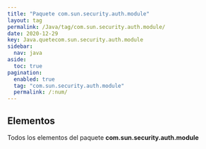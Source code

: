 ```yaml
---
title: "Paquete com.sun.security.auth.module"
layout: tag
permalink: /Java/tag/com.sun.security.auth.module/
date: 2020-12-29
key: Java.quetecom.sun.security.auth.module
sidebar: 
  nav: java
aside: 
  toc: true
pagination: 
  enabled: true
  tag: "com.sun.security.auth.module"
  permalink: /:num/
---
```


<h2>Elementos</h2>
Todos los elementos del paquete <strong>com.sun.security.auth.module</strong>
